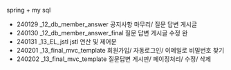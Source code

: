 spring + my sql

- 240129
  _12_db_member_answer
  공지사항 마무리/
  질문 답변 게시글
- 240130
  _12_db_member_answer_final
  질문 답변 게시글 수정 완
- 240131
  _13_EL_jstl
  jstl 연산 및 제어문
- 240201
  _13_final_mvc_template
  회원가입/
  자동로그인/
  이메일로 비밀번호 찾기
- 240202
  _13_final_mvc_template
  질문답변 게시판/
  페이징처리/
  수정/ 삭제
